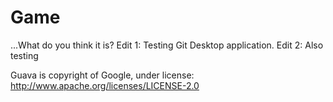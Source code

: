 Game
====

...What do you think it is?
Edit 1: Testing Git Desktop application.
Edit 2: Also testing


Guava is copyright of Google, under license:
http://www.apache.org/licenses/LICENSE-2.0


